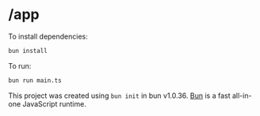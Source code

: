 # /app

To install dependencies:

```bash
bun install
```

To run:

```bash
bun run main.ts
```

This project was created using `bun init` in bun v1.0.36. [Bun](https://bun.sh) is a fast all-in-one JavaScript runtime.
